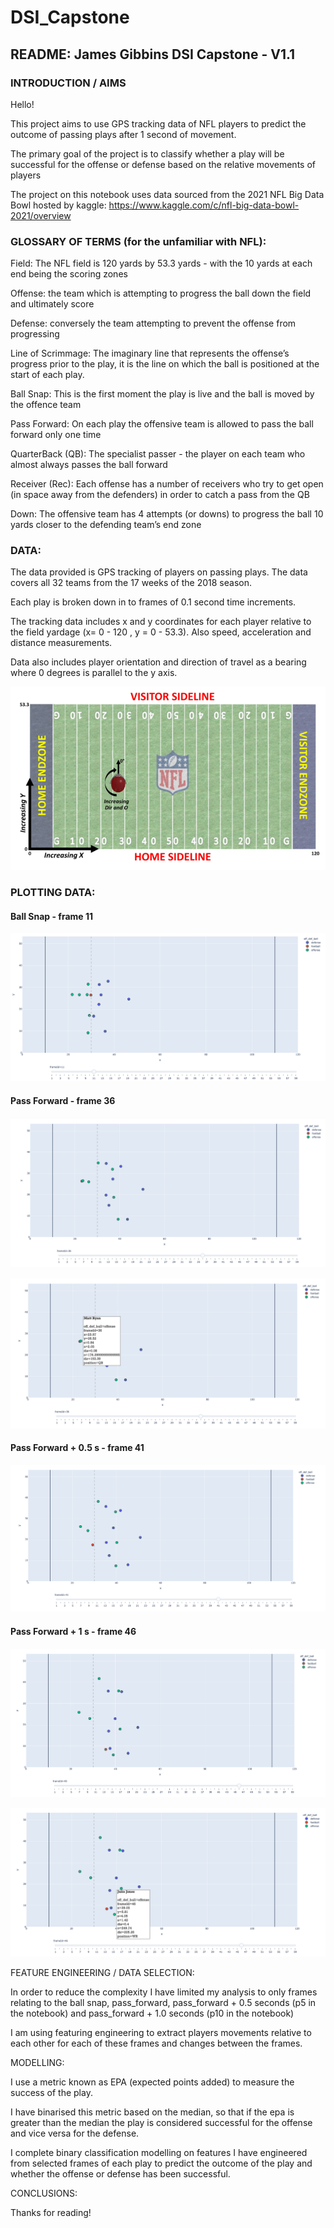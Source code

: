 # DSI_Capstone

## README: James Gibbins DSI Capstone - V1.1

### INTRODUCTION / AIMS

Hello!

This project aims to use GPS tracking data of NFL players to predict the outcome of passing plays after 1 second of movement.

The primary goal of the project is to classify whether a play will be successful for the offense or defense based on the relative movements of players 

The project on this notebook uses data sourced from the 2021 NFL Big Data Bowl hosted by kaggle:
https://www.kaggle.com/c/nfl-big-data-bowl-2021/overview


### GLOSSARY OF TERMS (for the unfamiliar with NFL):

Field: The NFL field is 120 yards by 53.3 yards - with the 10 yards at each end being the scoring zones

Offense: the team which is attempting to progress the ball down the field and ultimately score

Defense: conversely the team attempting to prevent the offense from progressing

Line of Scrimmage: The imaginary line that represents the offense’s progress prior to the play, it is the line on which the ball is positioned at the start of each play.

Ball Snap: This is the first moment the play is live and the ball is moved by the offence team

Pass Forward: On each play the offensive team is allowed to pass the ball forward only one time

QuarterBack (QB): The specialist passer - the player on each team who almost always passes the ball forward

Receiver (Rec): Each offense has a number of receivers who try to get open (in space away from the defenders) in order to catch a pass from the QB

Down: The offensive team has 4 attempts (or downs) to progress the ball 10 yards closer to the defending team’s end zone

### DATA:

The data provided is GPS tracking of players on passing plays. The data covers all 32 teams from the 17 weeks of the 2018 season. 

Each play is broken down in to frames of 0.1 second time increments. 

The tracking data includes x and y coordinates for each player relative to the field yardage (x= 0 - 120 , y = 0 - 53.3). Also speed, acceleration and distance measurements.

Data also includes player orientation and direction of travel as a bearing where 0 degrees is parallel to the y axis. 

![](images/A.png)


### PLOTTING DATA:

#### Ball Snap - frame 11

![](images/p1_bs_f11.png)


#### Pass Forward - frame 36

![](images/p1_pf_f36.png)

![](images/p1_pf_36_inf.png)

#### Pass Forward + 0.5 s - frame 41

![](images/p1_p5_41.png)

#### Pass Forward + 1 s - frame 46

![](images/p1_p10_46.png)

![](images/p1_p10_46_inf.png)













FEATURE ENGINEERING / DATA SELECTION:

In order to reduce the complexity I have limited my analysis to only frames relating to the ball snap, pass_forward, pass_forward + 0.5 seconds (p5 in the notebook) and pass_forward + 1.0 seconds (p10 in the notebook)

I am using featuring engineering to extract players movements relative to each other for each of these frames and changes between the frames.
 
MODELLING:

I use a metric known as EPA (expected points added) to measure the success of the play.

I have binarised this metric based on the median, so that if the epa is greater than the median the play is considered successful for the offense and vice versa for the defense.

I complete binary classification modelling on features I have engineered from selected frames of each play to predict the outcome of the play and whether the offense or defense has been successful.

CONCLUSIONS:

Thanks for reading!

